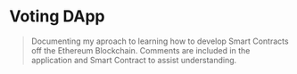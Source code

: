 # Voting DApp

> Documenting my aproach to learning how to develop Smart Contracts off the Ethereum Blockchain. 
Comments are included in the application and Smart Contract to assist understanding.




